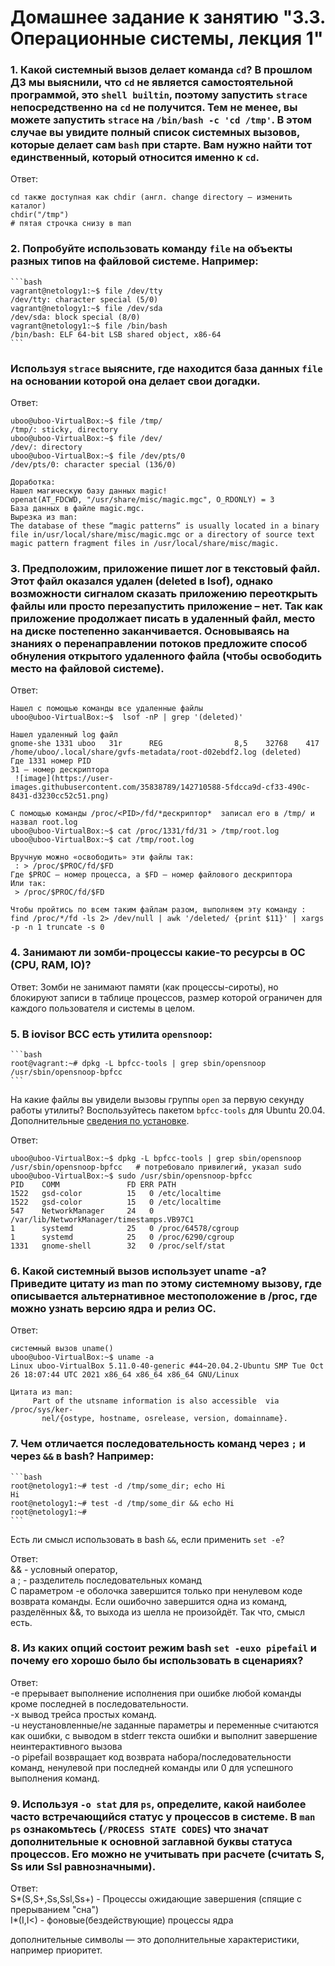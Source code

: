 # Домашнее задание к занятию "3.3. Операционные системы, лекция 1"

### 1. Какой системный вызов делает команда `cd`? В прошлом ДЗ мы выяснили, что `cd` не является самостоятельной  программой, это `shell builtin`, поэтому запустить `strace` непосредственно на `cd` не получится. Тем не менее, вы можете запустить `strace` на `/bin/bash -c 'cd /tmp'`. В этом случае вы увидите полный список системных вызовов, которые делает сам `bash` при старте. Вам нужно найти тот единственный, который относится именно к `cd`.

Ответ:
```
cd также доступная как chdir (англ. change directory — изменить каталог) 
chdir("/tmp")  
# пятая строчка снизу в man
```
### 2. Попробуйте использовать команду `file` на объекты разных типов на файловой системе. Например:
    ```bash
    vagrant@netology1:~$ file /dev/tty
    /dev/tty: character special (5/0)
    vagrant@netology1:~$ file /dev/sda
    /dev/sda: block special (8/0)
    vagrant@netology1:~$ file /bin/bash
    /bin/bash: ELF 64-bit LSB shared object, x86-64
    ```
### Используя `strace` выясните, где находится база данных `file` на основании которой она делает свои догадки.

Ответ:<br /> 
```
uboo@uboo-VirtualBox:~$ file /tmp/
/tmp/: sticky, directory
uboo@uboo-VirtualBox:~$ file /dev/
/dev/: directory
uboo@uboo-VirtualBox:~$ file /dev/pts/0
/dev/pts/0: character special (136/0)

Доработка:
Нашел магическую базу данных magic!
openat(AT_FDCWD, "/usr/share/misc/magic.mgc", O_RDONLY) = 3
База данных в файле magic.mgc.
Вырезка из man:
The database of these “magic patterns” is usually located in a binary file in/usr/local/share/misc/magic.mgc or a directory of source text magic pattern fragment files in /usr/local/share/misc/magic.
 ```  
### 3. Предположим, приложение пишет лог в текстовый файл. Этот файл оказался удален (deleted в lsof), однако возможности сигналом сказать приложению переоткрыть файлы или просто перезапустить приложение – нет. Так как приложение продолжает писать в удаленный файл, место на диске постепенно заканчивается. Основываясь на знаниях о перенаправлении потоков предложите способ обнуления открытого удаленного файла (чтобы освободить место на файловой системе).

Ответ:
```
Нашел с помощью команды все удаленные файлы
uboo@uboo-VirtualBox:~$  lsof -nP | grep '(deleted)'

Нашел удаленный log файл 
gnome-she 1331 uboo   31r      REG                8,5    32768    417 /home/uboo/.local/share/gvfs-metadata/root-d02ebdf2.log (deleted)
Где 1331 номер PID 
31 – номер дескриптора
 ![image](https://user-images.githubusercontent.com/35838789/142710588-5fdcca9d-cf33-490c-8431-d3230cc52c51.png)

С помощью команды /proc/<PID>/fd/*дескриптор*  записал его в /tmp/ и назвал root.log
uboo@uboo-VirtualBox:~$ cat /proc/1331/fd/31 > /tmp/root.log
uboo@uboo-VirtualBox:~$ cat /tmp/root.log

Вручную можно «освободить» эти файлы так:
 : > /proc/$PROC/fd/$FD
Где $PROC — номер процесса, а $FD — номер файлового дескриптора
Или так:
 > /proc/$PROC/fd/$FD

Чтобы пройтись по всем таким файлам разом, выполняем эту команду :
find /proc/*/fd -ls 2> /dev/null | awk '/deleted/ {print $11}' | xargs -p -n 1 truncate -s 0
```

### 4. Занимают ли зомби-процессы какие-то ресурсы в ОС (CPU, RAM, IO)?

Ответ: 
Зомби не занимают памяти (как процессы-сироты), но блокируют записи в таблице процессов, размер которой ограничен для каждого пользователя и системы в целом.

### 5. В iovisor BCC есть утилита `opensnoop`:
    ```bash
    root@vagrant:~# dpkg -L bpfcc-tools | grep sbin/opensnoop
    /usr/sbin/opensnoop-bpfcc
    ```
 На какие файлы вы увидели вызовы группы `open` за первую секунду работы утилиты? Воспользуйтесь пакетом `bpfcc-tools` для Ubuntu 20.04. Дополнительные [сведения по установке](https://github.com/iovisor/bcc/blob/master/INSTALL.md).
    
Ответ:
```
uboo@uboo-VirtualBox:~$ dpkg -L bpfcc-tools | grep sbin/opensnoop
/usr/sbin/opensnoop-bpfcc   # потребовало привилегий, указал sudo
uboo@uboo-VirtualBox:~$ sudo /usr/sbin/opensnoop-bpfcc
PID    COMM               FD ERR PATH
1522   gsd-color          15   0 /etc/localtime
1522   gsd-color          15   0 /etc/localtime
547    NetworkManager     24   0 /var/lib/NetworkManager/timestamps.VB97C1
1      systemd            25   0 /proc/64578/cgroup
1      systemd            25   0 /proc/6290/cgroup
1331   gnome-shell        32   0 /proc/self/stat
```

### 6.	Какой системный вызов использует uname -a? Приведите цитату из man по этому системному вызову, где описывается альтернативное местоположение в /proc, где можно узнать версию ядра и релиз ОС.

Ответ:
```
системный вызов uname()
uboo@uboo-VirtualBox:~$ uname -a
Linux uboo-VirtualBox 5.11.0-40-generic #44~20.04.2-Ubuntu SMP Tue Oct 26 18:07:44 UTC 2021 x86_64 x86_64 x86_64 GNU/Linux

Цитата из man:
     Part of the utsname information is also accessible  via  /proc/sys/ker‐
       nel/{ostype, hostname, osrelease, version, domainname}.
``` 

### 7. Чем отличается последовательность команд через `;` и через `&&` в bash? Например:
    ```bash
    root@netology1:~# test -d /tmp/some_dir; echo Hi
    Hi
    root@netology1:~# test -d /tmp/some_dir && echo Hi
    root@netology1:~#
    ```
Есть ли смысл использовать в bash `&&`, если применить `set -e`?

Ответ:<br />
&& -  условный оператор,<br /> 
а ;  - разделитель последовательных команд<br /> 
С параметром -e оболочка завершится только при ненулевом коде возврата команды. Если ошибочно завершится одна из команд, разделённых &&, то выхода из шелла не произойдёт. Так что, смысл есть.

### 8. Из каких опций состоит режим bash `set -euxo pipefail` и почему его хорошо было бы использовать в сценариях?

Ответ:<br />
-e прерывает выполнение исполнения при ошибке любой команды кроме последней в последовательности.<br /> 
-x вывод трейса простых команд.<br /> 
-u неустановленные/не заданные параметры и переменные считаются как ошибки, с выводом в stderr текста ошибки и выполнит завершение неинтерактивного вызова<br />
-o pipefail возвращает код возврата набора/последовательности команд, ненулевой при последней команды или 0 для успешного выполнения команд.<br />

### 9. Используя `-o stat` для `ps`, определите, какой наиболее часто встречающийся статус у процессов в системе. В `man ps` ознакомьтесь (`/PROCESS STATE CODES`) что значат дополнительные к основной заглавной буквы статуса процессов. Его можно не учитывать при расчете (считать S, Ss или Ssl равнозначными).

Ответ:<br /> 
S*(S,S+,Ss,Ssl,Ss+) - Процессы ожидающие завершения (спящие с прерыванием "сна")<br /> 
I*(I,I<) - фоновые(бездействующие) процессы ядра<br /> 

дополнительные символы — это дополнительные характеристики, например приоритет.<br /> 

